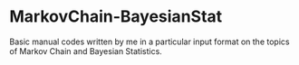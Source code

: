 # MarkovChain-BayesianStat
Basic manual codes written by me in a particular input format on the topics of Markov Chain and Bayesian Statistics.
